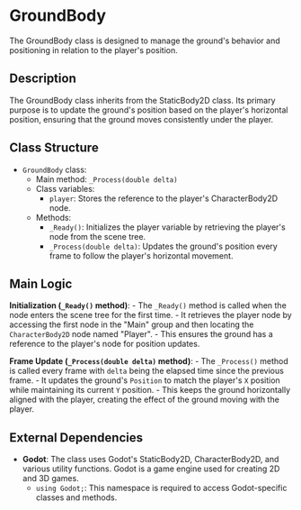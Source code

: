 # GroundBody

The GroundBody class is designed to manage the ground's behavior and positioning in relation to the player's position.

## Description

The GroundBody class inherits from the StaticBody2D class. Its primary purpose is to update the ground's position based on the player's horizontal position, ensuring that the ground moves consistently under the player.

## Class Structure

- `GroundBody` class:
  - Main method: `_Process(double delta)`
  - Class variables:
    - `player`: Stores the reference to the player's CharacterBody2D node.
  - Methods:
    - `_Ready()`: Initializes the player variable by retrieving the player's node from the scene tree.
    - `_Process(double delta)`: Updates the ground's position every frame to follow the player's horizontal movement.

## Main Logic

**Initialization (`_Ready()` method)**:
    - The `_Ready()` method is called when the node enters the scene tree for the first time.
    - It retrieves the player node by accessing the first node in the "Main" group and then locating the `CharacterBody2D` node named "Player".
    - This ensures the ground has a reference to the player's node for position updates.

**Frame Update (`_Process(double delta)` method)**:
    - The `_Process()` method is called every frame with `delta` being the elapsed time since the previous frame.
    - It updates the ground's `Position` to match the player's `X` position while maintaining its current `Y` position.
    - This keeps the ground horizontally aligned with the player, creating the effect of the ground moving with the player.

## External Dependencies

- **Godot**: The class uses Godot's StaticBody2D, CharacterBody2D, and various utility functions. Godot is a game engine used for creating 2D and 3D games.
  - `using Godot;`: This namespace is required to access Godot-specific classes and methods.
